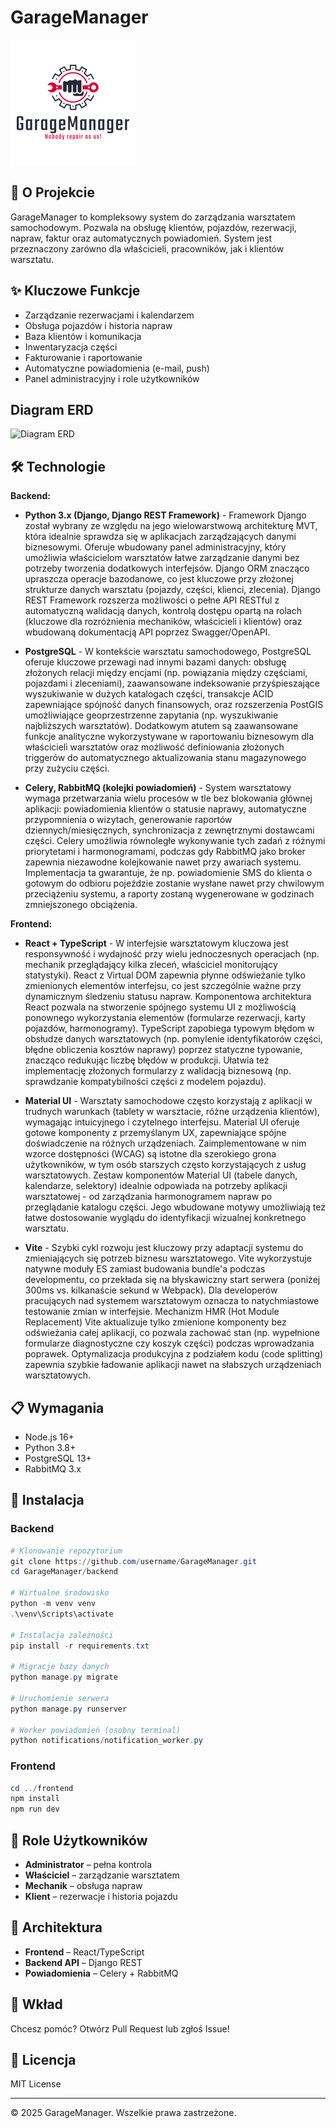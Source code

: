 # GarageManager

![GarageManager Logo](frontend/public/logo.png)

## 🚗 O Projekcie

GarageManager to kompleksowy system do zarządzania warsztatem samochodowym. Pozwala na obsługę klientów, pojazdów, rezerwacji, napraw, faktur oraz automatycznych powiadomień. System jest przeznaczony zarówno dla właścicieli, pracowników, jak i klientów warsztatu.

## ✨ Kluczowe Funkcje

- Zarządzanie rezerwacjami i kalendarzem
- Obsługa pojazdów i historia napraw
- Baza klientów i komunikacja
- Inwentaryzacja części
- Fakturowanie i raportowanie
- Automatyczne powiadomienia (e-mail, push)
- Panel administracyjny i role użytkowników

## Diagram ERD

![Diagram ERD](erd_diagram.svg)

## 🛠️ Technologie

**Backend:**

- **Python 3.x (Django, Django REST Framework)** - Framework Django został wybrany ze względu na jego wielowarstwową architekturę MVT, która idealnie sprawdza się w aplikacjach zarządzających danymi biznesowymi. Oferuje wbudowany panel administracyjny, który umożliwia właścicielom warsztatów łatwe zarządzanie danymi bez potrzeby tworzenia dodatkowych interfejsów. Django ORM znacząco upraszcza operacje bazodanowe, co jest kluczowe przy złożonej strukturze danych warsztatu (pojazdy, części, klienci, zlecenia). Django REST Framework rozszerza możliwości o pełne API RESTful z automatyczną walidacją danych, kontrolą dostępu opartą na rolach (kluczowe dla rozróżnienia mechaników, właścicieli i klientów) oraz wbudowaną dokumentacją API poprzez Swagger/OpenAPI.

- **PostgreSQL** - W kontekście warsztatu samochodowego, PostgreSQL oferuje kluczowe przewagi nad innymi bazami danych: obsługę złożonych relacji między encjami (np. powiązania między częściami, pojazdami i zleceniami), zaawansowane indeksowanie przyśpieszające wyszukiwanie w dużych katalogach części, transakcje ACID zapewniające spójność danych finansowych, oraz rozszerzenia PostGIS umożliwiające geoprzestrzenne zapytania (np. wyszukiwanie najbliższych warsztatów). Dodatkowym atutem są zaawansowane funkcje analityczne wykorzystywane w raportowaniu biznesowym dla właścicieli warsztatów oraz możliwość definiowania złożonych triggerów do automatycznego aktualizowania stanu magazynowego przy zużyciu części.

- **Celery, RabbitMQ (kolejki powiadomień)** - System warsztatowy wymaga przetwarzania wielu procesów w tle bez blokowania głównej aplikacji: powiadomienia klientów o statusie naprawy, automatyczne przypomnienia o wizytach, generowanie raportów dziennych/miesięcznych, synchronizacja z zewnętrznymi dostawcami części. Celery umożliwia równoległe wykonywanie tych zadań z różnymi priorytetami i harmonogramami, podczas gdy RabbitMQ jako broker zapewnia niezawodne kolejkowanie nawet przy awariach systemu. Implementacja ta gwarantuje, że np. powiadomienie SMS do klienta o gotowym do odbioru pojeździe zostanie wysłane nawet przy chwilowym przeciążeniu systemu, a raporty zostaną wygenerowane w godzinach zmniejszonego obciążenia.

**Frontend:**

- **React + TypeScript** - W interfejsie warsztatowym kluczowa jest responsywność i wydajność przy wielu jednoczesnych operacjach (np. mechanik przeglądający kilka zleceń, właściciel monitorujący statystyki). React z Virtual DOM zapewnia płynne odświeżanie tylko zmienionych elementów interfejsu, co jest szczególnie ważne przy dynamicznym śledzeniu statusu napraw. Komponentowa architektura React pozwala na stworzenie spójnego systemu UI z możliwością ponownego wykorzystania elementów (formularze rezerwacji, karty pojazdów, harmonogramy). TypeScript zapobiega typowym błędom w obsłudze danych warsztatowych (np. pomylenie identyfikatorów części, błędne obliczenia kosztów naprawy) poprzez statyczne typowanie, znacząco redukując liczbę błędów w produkcji. Ułatwia też implementację złożonych formularzy z walidacją biznesową (np. sprawdzanie kompatybilności części z modelem pojazdu).

- **Material UI** - Warsztaty samochodowe często korzystają z aplikacji w trudnych warunkach (tablety w warsztacie, różne urządzenia klientów), wymagając intuicyjnego i czytelnego interfejsu. Material UI oferuje gotowe komponenty z przemyślanym UX, zapewniające spójne doświadczenie na różnych urządzeniach. Zaimplementowane w nim wzorce dostępności (WCAG) są istotne dla szerokiego grona użytkowników, w tym osób starszych często korzystających z usług warsztatowych. Zestaw komponentów Material UI (tabele danych, kalendarze, selektory) idealnie odpowiada na potrzeby aplikacji warsztatowej - od zarządzania harmonogramem napraw po przeglądanie katalogu części. Jego wbudowane motywy umożliwiają też łatwe dostosowanie wyglądu do identyfikacji wizualnej konkretnego warsztatu.

- **Vite** - Szybki cykl rozwoju jest kluczowy przy adaptacji systemu do zmieniających się potrzeb biznesu warsztatowego. Vite wykorzystuje natywne moduły ES zamiast budowania bundle'a podczas developmentu, co przekłada się na błyskawiczny start serwera (poniżej 300ms vs. kilkanaście sekund w Webpack). Dla developerów pracujących nad systemem warsztatowym oznacza to natychmiastowe testowanie zmian w interfejsie. Mechanizm HMR (Hot Module Replacement) Vite aktualizuje tylko zmienione komponenty bez odświeżania całej aplikacji, co pozwala zachować stan (np. wypełnione formularze diagnostyczne czy koszyk części) podczas wprowadzania poprawek. Optymalizacja produkcyjna z podziałem kodu (code splitting) zapewnia szybkie ładowanie aplikacji nawet na słabszych urządzeniach warsztatowych.

## 📋 Wymagania

- Node.js 16+
- Python 3.8+
- PostgreSQL 13+
- RabbitMQ 3.x

## 🚀 Instalacja

### Backend

```powershell
# Klonowanie repozytorium
git clone https://github.com/username/GarageManager.git
cd GarageManager/backend

# Wirtualne środowisko
python -m venv venv
.\venv\Scripts\activate

# Instalacja zależności
pip install -r requirements.txt

# Migracje bazy danych
python manage.py migrate

# Uruchomienie serwera
python manage.py runserver

# Worker powiadomień (osobny terminal)
python notifications/notification_worker.py
```

### Frontend

```powershell
cd ../frontend
npm install
npm run dev
```

## 👥 Role Użytkowników

- **Administrator** – pełna kontrola
- **Właściciel** – zarządzanie warsztatem
- **Mechanik** – obsługa napraw
- **Klient** – rezerwacje i historia pojazdu

## 🔄 Architektura

- **Frontend** – React/TypeScript
- **Backend API** – Django REST
- **Powiadomienia** – Celery + RabbitMQ

## 🤝 Wkład

Chcesz pomóc? Otwórz Pull Request lub zgłoś Issue!

## 📄 Licencja

MIT License

---

© 2025 GarageManager. Wszelkie prawa zastrzeżone.
